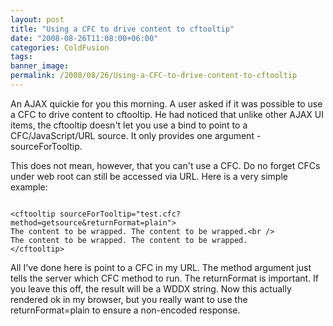```yaml
---
layout: post
title: "Using a CFC to drive content to cftooltip"
date: "2008-08-26T11:08:00+06:00"
categories: ColdFusion 
tags: 
banner_image: 
permalink: /2008/08/26/Using-a-CFC-to-drive-content-to-cftooltip
---
```


An AJAX quickie for you this morning. A user asked if it was possible to use a CFC to drive content to cftooltip. He had noticed that unlike other AJAX UI items, the cftooltip doesn't let you use a bind to point to a CFC/JavaScript/URL source. It only provides one argument - sourceForTooltip. 

This does not mean, however, that you can't use a CFC. Do no forget CFCs under web root can still be accessed via URL. Here is a very simple example:

<code>
&lt;cftooltip sourceForTooltip="test.cfc?method=getsource&returnFormat=plain"&gt;
The content to be wrapped. The content to be wrapped.&lt;br /&gt;
The content to be wrapped. The content to be wrapped.
&lt;/cftooltip&gt;
</code>

All I've done here is point to a CFC in my URL. The method argument just tells the server which CFC method to run. The returnFormat is important. If you leave this off, the result will be a WDDX string. Now this actually rendered ok in my browser, but you really want to use the returnFormat=plain to ensure a non-encoded response.